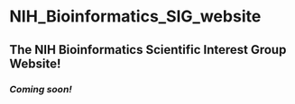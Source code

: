 # NIH_Bioinformatics_SIG_website
## The NIH Bioinformatics Scientific Interest Group Website! 
###       *Coming soon!*
